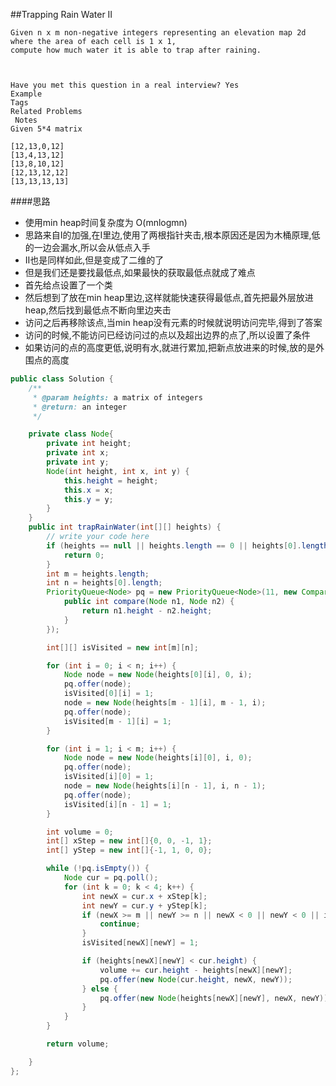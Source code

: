 ##Trapping Rain Water II

	Given n x m non-negative integers representing an elevation map 2d
	where the area of each cell is 1 x 1,
	compute how much water it is able to trap after raining.



	Have you met this question in a real interview? Yes
	Example
	Tags
	Related Problems
	 Notes
	Given 5*4 matrix

	[12,13,0,12]
	[13,4,13,12]
	[13,8,10,12]
	[12,13,12,12]
	[13,13,13,13]

####思路
- 使用min heap时间复杂度为 O(mnlogmn)
- 思路来自I的加强,在I里边,使用了两根指针夹击,根本原因还是因为木桶原理,低的一边会漏水,所以会从低点入手
- II也是同样如此,但是变成了二维的了
- 但是我们还是要找最低点,如果最快的获取最低点就成了难点
- 首先给点设置了一个类
- 然后想到了放在min heap里边,这样就能快速获得最低点,首先把最外层放进heap,然后找到最低点不断向里边夹击
- 访问之后再移除该点,当min heap没有元素的时候就说明访问完毕,得到了答案
- 访问的时候,不能访问已经访问过的点以及超出边界的点了,所以设置了条件
- 如果访问的点的高度更低,说明有水,就进行累加,把新点放进来的时候,放的是外围点的高度

```java
public class Solution {
    /**
     * @param heights: a matrix of integers
     * @return: an integer
     */

    private class Node{
        private int height;
        private int x;
        private int y;
        Node(int height, int x, int y) {
            this.height = height;
            this.x = x;
            this.y = y;
        }
    }
    public int trapRainWater(int[][] heights) {
        // write your code here
        if (heights == null || heights.length == 0 || heights[0].length == 0) {
            return 0;
        }
        int m = heights.length;
        int n = heights[0].length;
        PriorityQueue<Node> pq = new PriorityQueue<Node>(11, new Comparator<Node>(){
            public int compare(Node n1, Node n2) {
                return n1.height - n2.height;
            }
        });

        int[][] isVisited = new int[m][n];

        for (int i = 0; i < n; i++) {
            Node node = new Node(heights[0][i], 0, i);
            pq.offer(node);
            isVisited[0][i] = 1;
            node = new Node(heights[m - 1][i], m - 1, i);
            pq.offer(node);
            isVisited[m - 1][i] = 1;
        }

        for (int i = 1; i < m; i++) {
            Node node = new Node(heights[i][0], i, 0);
            pq.offer(node);
            isVisited[i][0] = 1;
            node = new Node(heights[i][n - 1], i, n - 1);
            pq.offer(node);
            isVisited[i][n - 1] = 1;
        }

        int volume = 0;
        int[] xStep = new int[]{0, 0, -1, 1};
        int[] yStep = new int[]{-1, 1, 0, 0};

        while (!pq.isEmpty()) {
            Node cur = pq.poll();
            for (int k = 0; k < 4; k++) {
                int newX = cur.x + xStep[k];
                int newY = cur.y + yStep[k];
                if (newX >= m || newY >= n || newX < 0 || newY < 0 || isVisited[newX][newY] == 1) {
                    continue;
                }
                isVisited[newX][newY] = 1;

                if (heights[newX][newY] < cur.height) {
                    volume += cur.height - heights[newX][newY];
                    pq.offer(new Node(cur.height, newX, newY));
                } else {
                    pq.offer(new Node(heights[newX][newY], newX, newY));
                }
            }
        }

        return volume;

    }
};

```
